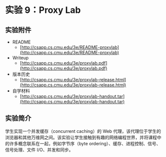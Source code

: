 # 实验 9：Proxy Lab

## 实验附件

* README
  * [http://csapp.cs.cmu.edu/3e/README-proxylab](http://csapp.cs.cmu.edu/3e/README-proxylab)
* Writeup
  * [http://csapp.cs.cmu.edu/3e/proxylab.pdf](http://csapp.cs.cmu.edu/3e/proxylab.pdf)
* 版本历史
  * [http://csapp.cs.cmu.edu/3e/proxylab-release.html](http://csapp.cs.cmu.edu/3e/proxylab-release.html)
* 自学材料
  * [http://csapp.cs.cmu.edu/3e/proxylab-handout.tar](http://csapp.cs.cmu.edu/3e/proxylab-handout.tar)

## 实验简介

学生实现一个并发缓存（concurrent caching）的 Web 代理，该代理位于学生的浏览器和其他万维网之间。该实验让学生接触到有趣的网络编程世界，并将课程中的许多概念联系在一起，例如字节序（byte ordering）、缓存、进程控制、信号、信号处理、文件 I/O、并发和同步。

